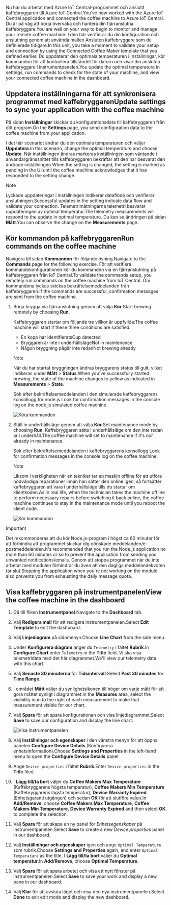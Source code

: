 <span data-ttu-id="e8546-101">Nu har du arbetat med Azure IoT Central-programmet och anslutit kaffebryggaren till Azure IoT Central.</span><span class="sxs-lookup"><span data-stu-id="e8546-101">You’ve now worked with the Azure IoT Central application and connected the coffee machine to Azure IoT Central.</span></span> <span data-ttu-id="e8546-102">Du är på väg att börja övervaka och hantera din fjärranslutna kaffebryggare.</span><span class="sxs-lookup"><span data-stu-id="e8546-102">You are well on your way to begin to monitor and manage your remote coffee machine.</span></span> <span data-ttu-id="e8546-103">I den här verifierar du din konfiguration och anslutning genom att använda mallen Ansluten kaffebryggare som du definierade tidigare.</span><span class="sxs-lookup"><span data-stu-id="e8546-103">In this unit, you take a moment to validate your setup and connection by using the Connected Coffee Maker template that you defined earlier.</span></span> <span data-ttu-id="e8546-104">Du uppdaterar den optimala temperaturen i Inställningar, kör kommandon för att kontrollera tillståndet för datorn och visar din anslutna kaffebryggare i instrumentpanelen.</span><span class="sxs-lookup"><span data-stu-id="e8546-104">You update the optimal temperature in settings, run commands to check for the state of your machine, and view your connected coffee machine in the dashboard.</span></span> 

## <a name="update-settings-to-sync-your-application-with-the-coffee-machine"></a><span data-ttu-id="e8546-105">Uppdatera inställningarna för att synkronisera programmet med kaffebryggaren</span><span class="sxs-lookup"><span data-stu-id="e8546-105">Update settings to sync your application with the coffee machine</span></span>

<span data-ttu-id="e8546-106">På sidan **Inställningar** skickar du konfigurationsdata till kaffebryggaren från ditt program.</span><span class="sxs-lookup"><span data-stu-id="e8546-106">On the **Settings** page, you send configuration data to the coffee machine from your application.</span></span> 

<span data-ttu-id="e8546-107">I det här scenariot ändrar du den optimala temperaturen och väljer **Uppdatera**.</span><span class="sxs-lookup"><span data-stu-id="e8546-107">In this scenario, change the optimal temperature and choose **Update**.</span></span> <span data-ttu-id="e8546-108">När inställningen ändras markeras inställningen som väntande i användargränssnittet tills kaffebryggaren bekräftar att den har besvarat den ändrade inställningen.</span><span class="sxs-lookup"><span data-stu-id="e8546-108">When the setting is changed, the setting is marked as pending in the UI until the coffee machine acknowledges that it has responded to the setting change.</span></span> 

> [!NOTE]
> <span data-ttu-id="e8546-109">Lyckade uppdateringar i inställningen indikerar dataflöde och verifierar anslutningen.</span><span class="sxs-lookup"><span data-stu-id="e8546-109">Successful updates in the setting indicate data flow and validate your  connection.</span></span> <span data-ttu-id="e8546-110">Telemetrimätningarna telemetri besvarar uppdateringen av optimal temperatur.</span><span class="sxs-lookup"><span data-stu-id="e8546-110">The telemetry measurements will respond to the update in optimal temperature.</span></span> <span data-ttu-id="e8546-111">Du kan se ändringen på sidan **Mått**.</span><span class="sxs-lookup"><span data-stu-id="e8546-111">You can observe the change on the **Measurements** page.</span></span> 

## <a name="run-commands-on-the-coffee-machine"></a><span data-ttu-id="e8546-112">Kör kommandon på kaffebryggaren</span><span class="sxs-lookup"><span data-stu-id="e8546-112">Run commands on the coffee machine</span></span> 
<span data-ttu-id="e8546-113">Navigera till sidan **Kommandon** för följande övning.</span><span class="sxs-lookup"><span data-stu-id="e8546-113">Navigate to the **Commands** page for the following exercise.</span></span> <span data-ttu-id="e8546-114">För att verifiera kommandokonfigurationen kör du kommandon via en fjärranslutning på kaffebryggaren från IoT Central.</span><span class="sxs-lookup"><span data-stu-id="e8546-114">To validate the commands setup, you remotely run commands on the coffee machine from IoT Central.</span></span> <span data-ttu-id="e8546-115">Om kommandona lyckas skickas bekräftelsemeddelanden från kaffebryggaren.</span><span class="sxs-lookup"><span data-stu-id="e8546-115">If the commands are successful, confirmation messages are sent from the coffee machine.</span></span>

1. <span data-ttu-id="e8546-116">Börja brygga via fjärranslutning genom att välja **Kör**.</span><span class="sxs-lookup"><span data-stu-id="e8546-116">Start brewing remotely by choosing **Run**.</span></span> 
    
    <span data-ttu-id="e8546-117">Kaffebryggaren startar om följande tre villkor är uppfyllda:</span><span class="sxs-lookup"><span data-stu-id="e8546-117">The coffee machine will start if these three conditions are satisfied:</span></span>
    - <span data-ttu-id="e8546-118">En kopp har identifierats</span><span class="sxs-lookup"><span data-stu-id="e8546-118">Cup detected</span></span>
    - <span data-ttu-id="e8546-119">Bryggaren är inte i underhållsläge</span><span class="sxs-lookup"><span data-stu-id="e8546-119">Not in maintenance</span></span>
    - <span data-ttu-id="e8546-120">Någon bryggning pågår inte redan</span><span class="sxs-lookup"><span data-stu-id="e8546-120">Not brewing already</span></span>  

    > [!NOTE]
    > <span data-ttu-id="e8546-121">När du har startat bryggningen ändras bryggarens status till gult, vilket indikeras under **Mått** > **Status**.</span><span class="sxs-lookup"><span data-stu-id="e8546-121">When you've successfully started brewing, the state of the machine changes to yellow as indicated in **Measurements** > **State**.</span></span> 
    
    <span data-ttu-id="e8546-122">Sök efter bekräftelsemeddelanden i den simulerade kaffebryggarens konsollogg för node.js.</span><span class="sxs-lookup"><span data-stu-id="e8546-122">Look for confirmation messages in the console log on the node.js simulated coffee machine.</span></span> 

    ![Köra kommandon](../media/4-commands-brewing.png)

1. <span data-ttu-id="e8546-124">Ställ in underhållsläge genom att välja **Kör**.</span><span class="sxs-lookup"><span data-stu-id="e8546-124">Set maintenance mode by choosing **Run**.</span></span> <span data-ttu-id="e8546-125">Kaffebryggaren sätts i underhållsläge om den *inte* redan är i underhåll.</span><span class="sxs-lookup"><span data-stu-id="e8546-125">The coffee machine will set to maintenance if it's *not* already in maintenance.</span></span>
    
    <span data-ttu-id="e8546-126">Sök efter bekräftelsemeddelanden i kaffebryggarens konsollogg.</span><span class="sxs-lookup"><span data-stu-id="e8546-126">Look for confirmation messages in the console log on the coffee machine.</span></span> 

    > [!NOTE]
    > <span data-ttu-id="e8546-127">Liksom i verkligheten när en tekniker tar en maskin offline för att utföra nödvändiga reparationer innan han sätter den online igen, så fortsätter kaffebryggaren att vara i underhållsläge tills du startar om klientkoden.</span><span class="sxs-lookup"><span data-stu-id="e8546-127">As in real life, when the technician takes the machine offline to perform necessary repairs before switching it back online, the coffee machine continues to stay in the maintenance mode until you reboot the client code.</span></span>

    ![Kör kommandon](../media/4-commands-maintenance.png)

> [!IMPORTANT]
> <span data-ttu-id="e8546-129">Det rekommenderas att du kör Node.js-program i högst ca 60 minuter för att förhindra att programmet skickar dig oönskade meddelanden/e-postmeddelanden.</span><span class="sxs-lookup"><span data-stu-id="e8546-129">It's recommended that you run the Node.js application no more than 60 minutes or so to prevent the application from sending you unwanted notifications/emails.</span></span> <span data-ttu-id="e8546-130">Genom att stoppa programmet när du inte arbetar med modulen förhindrar du även att den dagliga meddelandekvoten tar slut.</span><span class="sxs-lookup"><span data-stu-id="e8546-130">Stopping the application when you're not working on the module also prevents you from exhausting the daily message quota.</span></span>

## <a name="view-the-coffee-machine-in-the-dashboard"></a><span data-ttu-id="e8546-131">Visa kaffebryggaren på instrumentpanelen</span><span class="sxs-lookup"><span data-stu-id="e8546-131">View the coffee machine in the dashboard</span></span>

1. <span data-ttu-id="e8546-132">Gå till fliken **Instrumentpanel**.</span><span class="sxs-lookup"><span data-stu-id="e8546-132">Navigate to the **Dashboard** tab.</span></span>

1. <span data-ttu-id="e8546-133">Välj **Redigera mall** för att redigera instrumentpanelen.</span><span class="sxs-lookup"><span data-stu-id="e8546-133">Select **Edit Template** to edit the dashboard.</span></span>

1. <span data-ttu-id="e8546-134">Välj **Linjediagram** på sidomenyn.</span><span class="sxs-lookup"><span data-stu-id="e8546-134">Choose **Line Chart** from the side menu.</span></span>

1. <span data-ttu-id="e8546-135">Under **Konfigurera diagram** anger du `Telemetry` i fältet **Rubrik**.</span><span class="sxs-lookup"><span data-stu-id="e8546-135">In **Configure Chart**  enter `Telemetry` in the **Title** field.</span></span> <span data-ttu-id="e8546-136">Vi ska visa telemetridata med det här diagrammet.</span><span class="sxs-lookup"><span data-stu-id="e8546-136">We'll view our telemetry data with this chart.</span></span> 

1. <span data-ttu-id="e8546-137">Välj **Senaste 30 minuterna** för **Tidsintervall**.</span><span class="sxs-lookup"><span data-stu-id="e8546-137">Select **Past 30 minutes** for **Time Range**.</span></span> 

1. <span data-ttu-id="e8546-138">I området **Mått** väljer du synlighetsikonen till höger om varje mått för att göra måttet synligt i diagrammet.</span><span class="sxs-lookup"><span data-stu-id="e8546-138">In the **Measures** area, select the visibility icon to the right of each measurement to make that measurement visible for our chart.</span></span> 

1. <span data-ttu-id="e8546-139">Välj **Spara** för att spara konfigurationen och visa linjediagrammet.</span><span class="sxs-lookup"><span data-stu-id="e8546-139">Select **Save** to save our configuration and display the line chart.</span></span> 

    ![Visa instrumentpanelen](../media/4-dashboard-a.png)

1. <span data-ttu-id="e8546-141">Välj **Inställningar och egenskaper** i den vänstra menyn för att öppna panelen **Configure Device Details** (Konfigurera enhetsinformation).</span><span class="sxs-lookup"><span data-stu-id="e8546-141">Choose **Settings and Properties** in the left-hand menu to open the **Configure Device Details** panel.</span></span> 

1. <span data-ttu-id="e8546-142">Ange `Device properties` i fältet **Rubrik**.</span><span class="sxs-lookup"><span data-stu-id="e8546-142">Enter `Device properties` in the **Title** filed.</span></span>

1. <span data-ttu-id="e8546-143">I **Lägg till/ta bort** väljer du **Coffee Makers Max Temperature** (Kaffebryggarens högsta temperatur), **Coffee Makers Min Temperature** (Kaffebryggarens lägsta temperatur), **Device Warranty Expired** (Enhetsgaranti utgången) och sedan **OK** för att slutföra valen.</span><span class="sxs-lookup"><span data-stu-id="e8546-143">In **Add/Remove**, choose **Coffee Makers Max Temperature**, **Coffee Makers Min Temperature**, **Device Warranty Expired** and then select **OK** to complete the selection.</span></span>

1. <span data-ttu-id="e8546-144">Välj **Spara** för att skapa en ny panel för *Enhetsegenskaper* på instrumentpanelen.</span><span class="sxs-lookup"><span data-stu-id="e8546-144">Select **Save** to create a new *Device properties* panel in our dashboard.</span></span> 

1. <span data-ttu-id="e8546-145">Välj **Inställningar och egenskaper** igen och ange `Optimal Temperature` som rubrik.</span><span class="sxs-lookup"><span data-stu-id="e8546-145">Choose **Settings and Properties** again,  and enter `Optimal Temperature` as the title.</span></span> <span data-ttu-id="e8546-146">I **Lägg till/ta bort** väljer du **Optimal temperatur**.</span><span class="sxs-lookup"><span data-stu-id="e8546-146">In **Add/Remove**, choose **Optimal  Temperature**.</span></span>

1. <span data-ttu-id="e8546-147">Välj **Spara** för att spara arbetet och visa ett nytt fönster på instrumentpanelen.</span><span class="sxs-lookup"><span data-stu-id="e8546-147">Select **Save** to save your work and display a new pane in our dashboard.</span></span> 

1. <span data-ttu-id="e8546-148">Välj **Klar** för att avsluta läget och visa den nya instrumentpanelen.</span><span class="sxs-lookup"><span data-stu-id="e8546-148">Select **Done** to exit edit mode and display the new dashboard.</span></span> 